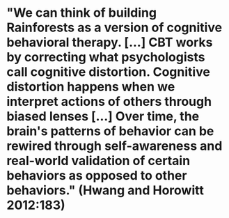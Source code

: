 # "We can think of building Rainforests as a version of cognitive behavioral therapy. […] CBT works by correcting what psychologists call cognitive distortion. Cognitive distortion happens when we interpret actions of others through biased lenses […] Over time, the brain's patterns of behavior can be rewired through self-awareness and real-world validation of certain behaviors as opposed to other behaviors." (Hwang and Horowitt 2012:183)